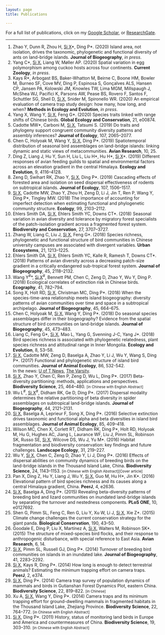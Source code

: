 ```yaml
---
layout: page
title: Publications

---
```


For a full list of publications, click on my [Google Scholar](http://scholar.google.com/citations?user=wI1qfPsAAAAJ&hl=en), or [ResearchGate](https://www.researchgate.net/profile/Xingfeng_Si).

---

1. Zhao Y, Dunn R, Zhou H, <u>Si X</u>\*, Ding P\*. (2020) Island area, not isolation, drives the taxonomic, phylogenetic and functional diversity of ants on land-bridge islands. **Journal of Biogeography**, *in press*.
1. Yang C\*, <u>Si X</u>, Liang W, Møller AP. (2020) Spatial variation in egg polymorphism among cuckoo hosts across four continents. **Current Zoology**, *in press*.
1. Kays R\*, Arbogast BS, Baker-Whatton M, Beirne C, Boone HM, Bowler M, Burneo SF, Cove MV, Ding P, Espinosa S, Gonçalves ALS, Hansen CP, Jansen PA, Kolowski JM, Knowles TW, Lima MGM, Millspaugh J, McShea WJ, Pacifici K, Parsons AW, Pease BS, Rovero F, Santos F, Schuttler SG, Sheil D, <u>Si X</u>, Snider M, Spironello WR. (2020) An empirical evaluation of camera trap study design: how many, how long, and when? **Methods in Ecology and Evolution**, *in press*.
1. Yang X, Wang Y, <u>Si X</u>, Feng G\*. (2020) Species traits linked with range shifts of Chinese birds. **Global Ecology and Conservation**, 21, e00874.
1. Cadotte MW\*, Carboni M, <u>Si X</u>, Tatsumi S. (2019) Do traits and phylogeny support congruent community diversity patterns and assembly inferences? **Journal of Ecology**, 107, 2065–2077. 
1. Chen C, Holyoak M, Wang Y, <u>Si X</u>, Ding P\*. (2019) Spatiotemporal distribution of seasonal bird assemblages on land-bridge islands: linking dynamic and static views of metacommunities. **Avian Research**, 10, 25.
1. Ding Z, Liang J, Hu Y, Sun H, Liu L, Liu H\*, Hu H\*, <u>Si X</u>\*. (2019) Different responses of avian feeding guilds to spatial and environmental factors across an elevation gradient in the central Himalaya. **Ecology and Evolution**, 9, 4116–4128.
1. Zeng D, Swihart RK, Zhao Y, <u>Si X</u>, Ding P\*. (2019) Cascading effects of forested area and isolation on seed dispersal effectiveness of rodents on subtropical islands. **Journal of Ecology**, 107, 1506–1517.
1. <u>Si X</u>, Cadotte MW, Zhao Y, Zhou H, Zeng D, Li J, Jin T, Ren P, Wang Y, Ding P\*, Tingley MW. (2018) The importance of accounting for imperfect detection when estimating functional and phylogenetic community structure. **Ecology**, 99, 2103–2112.
1. Ehlers Smith DA, <u>Si X</u>, Ehlers Smith YC, Downs CT\*. (2018) Seasonal variation in avian diversity and tolerance by migratory forest specialists of the patch-isolation gradient across a fragmented forest system. **Biodiversity and Conservation**, 27, 3707–3727.
1. Zhang W, Liang C, Liu J, <u>Si X</u>, Feng G\*. (2018) Species richness, phylogenetic and functional structure of bird communities in Chinese university campuses are associated with divergent variables. **Urban Ecosystems**, 21, 1213–1225.
1. Ehlers Smith DA, <u>Si X</u>, Ehlers Smith YC, Kalle R, Ramesh T, Downs CT\*. (2018) Patterns of avian diversity across a decreasing patch-size gradient in a critically endangered sub-tropical forest system. **Journal of Biogeography**, 45, 2118–2132.
1. Wang Y<sup>#</sup>\*, <u>Si X</u><sup>#</sup>, Bennett PM, Chen C, Zeng D, Zhao Y, Wu Y, Ding P. (2018) Ecological correlates of extinction risk in Chinese birds. **Ecography**, 41, 782–794.
1. Song X, Holt RD, <u>Si X</u>, Christman MC, Ding P\*. (2018) When the species-time-area relationship meets island biogeography: diversity patterns of avian communities over time and space in a subtropical archipelago. **Journal of Biogeography**, 45, 664–675.
1. Chen C, Holyoak M, <u>Si X</u>, Wang Y, Ding P\*. (2018) Do seasonal species assemblages differ in their biogeography? Evidence from the spatial structure of bird communities on land-bridge islands. **Journal of Biogeography**, 45, 473–483.
1. Liang C, Feng G\*, <u>Si X</u>, Mao L, Yang G, Svenning J-C, Yang J\*. (2018) Bird species richness is associated with phylogenetic relatedness, plant species richness and altitudinal range in Inner Mongolia. **Ecology and Evolution**, 8, 53–58.
1. <u>Si X</u>,  Cadotte MW, Zeng D, Baselga A, Zhao Y, Li J, Wu Y, Wang S, Ding P\*. (2017) Functional and phylogenetic structure of island bird communities. **Journal of Animal Ecology**, 86, 532-542. <br>In the news: [U of T News](https://www.utoronto.ca/news/what-happens-wildlife-when-humans-alter-their-habitat-u-t-research-sheds-some-light), [The Varsity](http://thevarsity.ca/2017/03/05/beyond-the-flood/).
1. <u>Si X</u>, Zhao Y, Chen C, Ren P, Zeng D, Wu L, Ding P\*. (2017) Beta-diversity partitioning: methods, applications and perspectives. **Biodiversity Science**, 25, 464–480. <small>[in Chinese with English Abstract]</small>
1. Wu L<sup>#</sup>, <u>Si X</u><sup>#</sup>, Didham RK, Ge D, Ding P\*. (2017) Dispersal modality determines the relative partitioning of beta diversity in spider assemblages on subtropical land-bridge islands. **Journal of Biogeography**, 44, 2121–2131.
1. <u>Si X</u>, Baselga A, Leprieur F, Song X, Ding P\*. (2016) Selective extinction drives taxonomic and functional alpha and beta diversities in island bird assemblages. **Journal of Animal Ecology**, 85, 409–418.
1. Wilson MC, Chen X, Corlett RT, Didham RK, Ding P\*, Holt RD, Holyoak M, Hu G, Hughes AC, Jiang L, Laurance WF, Liu J, Pimm SL, Robinson SK, Russo SE, <u>Si X</u>, Wilcove DS, Wu J, Yu M\*. (2016) Habitat fragmentation and biodiversity conservation: key findings and future challenges. **Landscape Ecology**, 31, 219–227.
1. Wu Y, <u>Si X</u>, Chen C, Zeng D, Zhao Y, Li J, Ding P\*. (2016) Effects of dispersal abilities on community dynamics of breeding birds on the land-bridge islands in the Thousand Island Lake, China. **Biodiversity Science**, 24, 1143–1153. <small>[in Chinese with English Abstract][Cover article]</small>
1. Pan X, Ding Z, Hu Y, Liang J, Wu Y, <u>Si X</u>, Guo M, Hu H\*, Jin K\*. (2016) Elevational pattern of bird species richness and its causes along a central Himalaya gradient, China. **PeerJ**, 4, e2636.
1. <u>Si X</u>, Baselga A, Ding P\*. (2015) Revealing beta-diversity patterns of breeding bird and lizard communities on inundated land-bridge islands by separating the turnover and nestedness components. **PLoS ONE**, 10, e0127692.
1. Shen G, Pimm SL, Feng C, Ren G, Liu Y, Xu W, Li J, <u>Si X</u>, Xie Z\*. (2015) Climate change challenges the current conservation strategy for the giant panda. **Biological Conservation**, 190, 43–50.
1. Goodale E, Ding P, Liu X, Martínez A, <u>Si X</u>, Walters M, Robinson SK\*. (2015) The structure of mixed-species bird flocks, and their response to anthropogenic disturbance, with special reference to East Asia. **Avian Research**, 6, 14.
1. <u>Si X</u>, Pimm SL, Russell GJ, Ding P\*. (2014) Turnover of breeding bird communities on islands in an inundated lake. **Journal of Biogeography**, 41, 2283–2292.
1. <u>Si X</u>, Kays R, Ding P\*. (2014) How long is enough to detect terrestrial animals? Estimating the minimum trapping effort on camera traps. **PeerJ**, 2, e374.
1. <u>Si X</u>, Ding P\*. (2014) Camera trap survey of population dynamics of mammals and birds in Gutianshan Forest Dynamics Plot, eastern China. **Biodiversity Science**, 22, 819–822. <small>[in Chinese]</small>
1. Xu A, <u>Si X</u>, Wang Y, Ding P\*. (2014) Camera traps and its minimum trapping effort for ground-dwelling mammals in fragmented habitats in the Thousand Island Lake, Zhejiang Province. **Biodiversity Science**, 22, 764–772. <small>[in Chinese with English Abstract]</small>
1. <u>Si X</u>, Ding P\*. (2011) History, status of monitoring land birds in Europe and America and countermeasures of China. **Biodiversity Science**, 19, 303–310. <small>[in Chinese with English Abstract]</small>